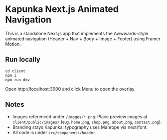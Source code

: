 # Kapunka Next.js Animated Navigation

This is a standalone Next.js app that implements the Awwwards-style animated navigation (Header + Nav + Body + Image + Footer) using Framer Motion.

## Run locally

```
cd client
npm i
npm run dev
```

Open http://localhost:3000 and click Menu to open the overlay.

## Notes
- Images referenced under `/images/*.png`. Place preview images at `client/public/images/` (e.g. `home.png`, `shop.png`, `about.png`, `contact.png`).
- Branding stays Kapunka; typography uses Manrope via next/font.
- All code is under `src/components/header`.

